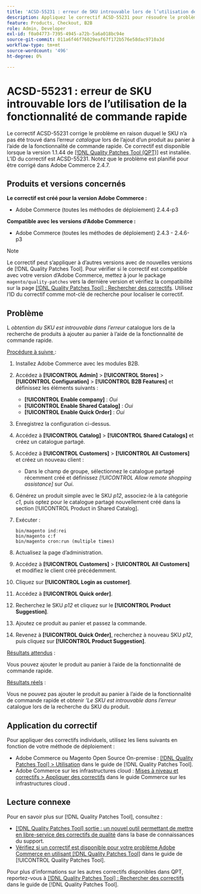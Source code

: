 ```yaml
---
title: 'ACSD-55231 : erreur de SKU introuvable lors de l’utilisation de la fonctionnalité de commande rapide'
description: Appliquez le correctif ACSD-55231 pour résoudre le problème Adobe Commerce où vous obtenez l’erreur « Le SKU n’a pas été trouvé dans le catalogue » lors de la tentative d’ajout d’un produit au panier à l’aide de la fonctionnalité de commande rapide.
feature: Products, Checkout, B2B
role: Admin, Developer
exl-id: f0a04773-7395-4945-a72b-5a6a018bc94e
source-git-commit: 011a6f46f76029eaf67f172b576e58dac9710a3d
workflow-type: tm+mt
source-wordcount: '496'
ht-degree: 0%

---
```


# ACSD-55231 : erreur de SKU introuvable lors de l’utilisation de la fonctionnalité de commande rapide

Le correctif ACSD-55231 corrige le problème en raison duquel le SKU n’a pas été trouvé dans l’erreur *catalogue* lors de l’ajout d’un produit au panier à l’aide de la fonctionnalité de commande rapide. Ce correctif est disponible lorsque la version 1.1.44 de [[!DNL Quality Patches Tool (QPT)]](https://experienceleague.adobe.com/en/docs/commerce-operations/tools/quality-patches-tool/quality-patches-tool-to-self-serve-quality-patches) est installée. L’ID du correctif est ACSD-55231. Notez que le problème est planifié pour être corrigé dans Adobe Commerce 2.4.7.

## Produits et versions concernés

**Le correctif est créé pour la version Adobe Commerce :**

* Adobe Commerce (toutes les méthodes de déploiement) 2.4.4-p3

**Compatible avec les versions d’Adobe Commerce :**

* Adobe Commerce (toutes les méthodes de déploiement) 2.4.3 - 2.4.6-p3

>[!NOTE]
>
>Le correctif peut s’appliquer à d’autres versions avec de nouvelles versions de [!DNL Quality Patches Tool]. Pour vérifier si le correctif est compatible avec votre version d’Adobe Commerce, mettez à jour le package `magento/quality-patches` vers la dernière version et vérifiez la compatibilité sur la page [[!DNL Quality Patches Tool] : Rechercher des correctifs](https://experienceleague.adobe.com/tools/commerce-quality-patches/index.html). Utilisez l’ID du correctif comme mot-clé de recherche pour localiser le correctif.

## Problème

L *obtention du SKU est introuvable dans l’erreur* catalogue lors de la recherche de produits à ajouter au panier à l’aide de la fonctionnalité de commande rapide.

<u>Procédure à suivre </u> :

1. Installez Adobe Commerce avec les modules B2B.
1. Accédez à **[!UICONTROL Admin]** > **[!UICONTROL Stores]** > **[!UICONTROL Configuration]** > **[!UICONTROL B2B Features]** et définissez les éléments suivants :
   * **[!UICONTROL Enable company]** : *Oui*
   * **[!UICONTROL Enable Shared Catalog]** : *Oui*
   * **[!UICONTROL Enable Quick Order]** : *Oui*
1. Enregistrez la configuration ci-dessus.
1. Accédez à **[!UICONTROL Catalog]** > **[!UICONTROL Shared Catalogs]** et créez un catalogue partagé.
1. Accédez à **[!UICONTROL Customers]** > **[!UICONTROL All Customers]** et créez un nouveau client :
   * Dans le champ de groupe, sélectionnez le catalogue partagé récemment créé et définissez *[!UICONTROL Allow remote shopping assistance]* sur *Oui*.
1. Générez un produit simple avec le SKU *p12*, associez-le à la catégorie *c1*, puis optez pour le catalogue partagé nouvellement créé dans la section [!UICONTROL Product in Shared Catalog].
1. Exécuter :

   ```
   bin/magento ind:rei 
   bin/magento c:f 
   bin/magento cron:run (multiple times)
   ```

1. Actualisez la page d’administration.
1. Accédez à **[!UICONTROL Customers]** > **[!UICONTROL All Customers]** et modifiez le client créé précédemment.
1. Cliquez sur **[!UICONTROL Login as customer]**.
1. Accédez à **[!UICONTROL Quick order]**.
1. Recherchez le SKU *p12* et cliquez sur le **[!UICONTROL Product Suggestion]**.
1. Ajoutez ce produit au panier et passez la commande.
1. Revenez à **[!UICONTROL Quick Order]**, recherchez à nouveau SKU *p12*, puis cliquez sur **[!UICONTROL Product Suggestion]**.

<u>Résultats attendus</u> :

Vous pouvez ajouter le produit au panier à l’aide de la fonctionnalité de commande rapide.

<u>Résultats réels</u> :

Vous ne pouvez pas ajouter le produit au panier à l’aide de la fonctionnalité de commande rapide et obtenir *’Le SKU est introuvable dans l’erreur* catalogue lors de la recherche du SKU du produit.

## Application du correctif

Pour appliquer des correctifs individuels, utilisez les liens suivants en fonction de votre méthode de déploiement :

* Adobe Commerce ou Magento Open Source On-premise : [[!DNL Quality Patches Tool] > Utilisation](/help/tools/quality-patches-tool/usage.md) dans le guide de [!DNL Quality Patches Tool].
* Adobe Commerce sur les infrastructures cloud : [Mises à niveau et correctifs > Appliquer des correctifs](https://experienceleague.adobe.com/docs/commerce-cloud-service/user-guide/develop/upgrade/apply-patches.html) dans le guide Commerce sur les infrastructures cloud .

## Lecture connexe

Pour en savoir plus sur [!DNL Quality Patches Tool], consultez :

* [[!DNL Quality Patches Tool] sortie : un nouvel outil permettant de mettre en libre-service des correctifs de qualité](https://experienceleague.adobe.com/en/docs/commerce-operations/tools/quality-patches-tool/quality-patches-tool-to-self-serve-quality-patches) dans la base de connaissances du support.
* [Vérifiez si un correctif est disponible pour votre problème Adobe Commerce en utilisant [!DNL Quality Patches Tool]](/help/tools/quality-patches-tool/patches-available-in-qpt/check-patch-for-magento-issue-with-magento-quality-patches.md) dans le guide de [!UICONTROL Quality Patches Tool].


Pour plus d’informations sur les autres correctifs disponibles dans QPT, reportez-vous à [[!DNL Quality Patches Tool] : Rechercher des correctifs](https://experienceleague.adobe.com/tools/commerce-quality-patches/index.html) dans le guide de [!DNL Quality Patches Tool].
